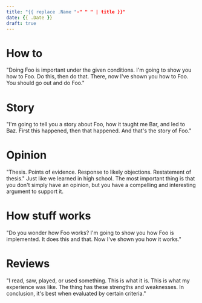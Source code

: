 ```yaml
---
title: "{{ replace .Name "-" " " | title }}"
date: {{ .Date }}
draft: true
---
```


# How to 
"Doing Foo is important under the given conditions. I'm going to show you how to Foo. Do this, then do that. There, now I've shown you how to Foo. You should go out and do Foo."

# Story
"I'm going to tell you a story about Foo, how it taught me Bar, and led to Baz. First this happened, then that happened. And that's the story of Foo."

# Opinion
"Thesis. Points of evidence. Response to likely objections. Restatement of thesis." Just like we learned in high school. The most important thing is that you don't simply have an opinion, but you have a compelling and interesting argument to support it.

# How stuff works
"Do you wonder how Foo works? I'm going to show you how Foo is implemented. It does this and that. Now I've shown you how it works."

# Reviews
"I read, saw, played, or used something. This is what it is. This is what my experience was like. The thing has these strengths and weaknesses. In conclusion, it's best when evaluated by certain criteria."